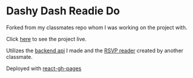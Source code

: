 # Dashy Dash Readie Do #

Forked from my classmates repo whom I was working on the project with.

Click [here](https://spensermg.github.io/Dash-Reader-Project/) to see the project live.

Utilizes the [backend api](https://github.com/SpenserMG/Reading-Assistance) I made and the [RSVP reader](https://github.com/tobiasfunction/dashRSVP) created by another classmate.

Deployed with [react-gh-pages](https://github.com/gitname/react-gh-pages)
